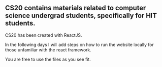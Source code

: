 ## CS20 contains materials related to computer science undergrad students, specifically for HIT students.


CS20 has been created with ReactJS.

In the following days I will add steps on how to run the website locally for those unfamiliar with the react framework.



You are free to use the files as you see fit. 
